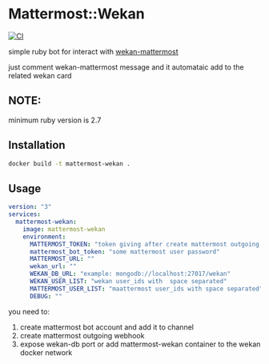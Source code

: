 # Mattermost::Wekan

[![CI](https://github.com/0x0-cx/mattermost-wekan/actions/workflows/ruby.yml/badge.svg)](https://github.com/0x0-cx/mattermost-wekan/actions/workflows/ruby.yml)

simple ruby bot for interact with [wekan-mattermost](https://github.com/lunatic-cat/wekan-mattermost)

just comment wekan-mattermost message and it automataic add to the related wekan card

## NOTE: 

minimum ruby version is 2.7

## Installation

```bash
docker build -t mattermost-wekan .
```

## Usage

```yaml
version: "3"
services:
  mattermost-wekan:
    image: mattermost-wekan
    environment:
      MATTERMOST_TOKEN: "token giving after create mattermost outgoing webhook" 
      mattermost_bot_token: "some mattermost user password" 
      MATTERMOST_URL: ""
      wekan_url: "" 
      WEKAN_DB_URL: "example: mongodb://localhost:27017/wekan"
      WEKAN_USER_LIST: "wekan user_ids with  space separated"  
      MATTERMOST_USER_LIST: "maattermost user_ids with space separated"
      DEBUG: ""
```

you need to:

1. create mattermost bot account and add it to channel
1. create mattermost outgoing webhook
1. expose wekan-db port or add mattermost-wekan container to the wekan docker network
